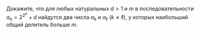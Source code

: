 Докажите, что для любых натуральных $d > 1$ и $m$ 
в последовательности $a_n = 2^{2^n}+ d$ найдутся два числа 
$a_k$ и $a_\ell$ ($k\ne \ell$), у которых наибольший общий делитель 
больше $m$.